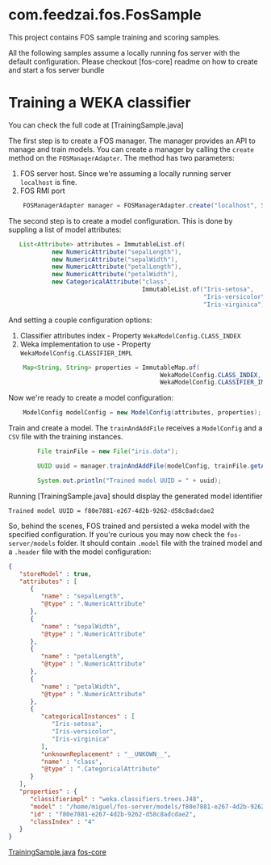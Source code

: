 com.feedzai.fos.FosSample
=========

This project contains FOS sample training and scoring samples.

All the following samples assume a locally running fos server with the default configuration. Please checkout [fos-core] readme on how to create and start a fos server bundle

# Training a WEKA classifier

You can check the full code at [TrainingSample.java]

The first step is to create a FOS manager. The manager provides an API to manage and train models. 
You can create a manager by calling the `create` method on the `FOSManagerAdapter`. The method has two parameters:

1. FOS server host. Since we're assuming a locally running server `localhost` is fine.
2. FOS RMI port

```java
    FOSManagerAdapter manager = FOSManagerAdapter.create("localhost", 5959);
```

The second step is to create a model configuration. This is done by suppling a list of model attributes:

```java
   List<Attribute> attributes = ImmutableList.of(
            new NumericAttribute("sepalLength"),
            new NumericAttribute("sepalWidth"),
            new NumericAttribute("petalLength"),
            new NumericAttribute("petalWidth"),
            new CategoricalAttribute("class",
                                     ImmutableList.of("Iris-setosa",
                                                      "Iris-versicolor",
                                                      "Iris-virginica")));

```

And setting a couple  configuration options:

1. Classifier attributes index -  Property `WekaModelConfig.CLASS_INDEX`
1. Weka implementation to use - Property `WekaModelConfig.CLASSIFIER_IMPL`

```java
    Map<String, String> properties = ImmutableMap.of(
                                          WekaModelConfig.CLASS_INDEX, "4",
                                          WekaModelConfig.CLASSIFIER_IMPL, J48.class.getName());
```

Now we're ready to create a model configuration:

```java
    ModelConfig modelConfig = new ModelConfig(attributes, properties);
```

Train and create a model. The `trainAndAddFile` receives a `ModelConfig` and a `CSV` file with the training instances.

```java
        File trainFile = new File("iris.data");

        UUID uuid = manager.trainAndAddFile(modelConfig, trainFile.getAbsolutePath());

        System.out.println("Trained model UUID = " + uuid);
```

Running [TrainingSample.java] should display the generated model identifier

```
Trained model UUID = f80e7881-e267-4d2b-9262-d58c8adcdae2
```

So, behind the scenes, FOS trained and persisted a weka model with the specified configuration. If you're curious you may now check the `fos-server/models` folder. It should contain `.model` file with the trained model and a `.header` file with the model configuration:

```json
{
   "storeModel" : true,
   "attributes" : [
      {
         "name" : "sepalLength",
         "@type" : ".NumericAttribute"
      },
      {
         "name" : "sepalWidth",
         "@type" : ".NumericAttribute"
      },
      {
         "name" : "petalLength",
         "@type" : ".NumericAttribute"
      },
      {
         "name" : "petalWidth",
         "@type" : ".NumericAttribute"
      },
      {
         "categoricalInstances" : [
            "Iris-setosa",
            "Iris-versicolor",
            "Iris-virginica"
         ],
         "unknownReplacement" : "__UNKOWN__",
         "name" : "class",
         "@type" : ".CategoricalAttribute"
      }
   ],
   "properties" : {
      "classifierimpl" : "weka.classifiers.trees.J48",
      "model" : "/home/miguel/fos-server/models/f80e7881-e267-4d2b-9262-d58c8adcdae22854550933383138387.model",
      "id" : "f80e7881-e267-4d2b-9262-d58c8adcdae2",
      "classIndex" : "4"
   }
}
```


[TrainingSample.java](https://github.com/feedzai/com.feedzai.fos.FosSample/blob/master/src/main/java/com.feedzai.fos.FosSample/TrainingSample.java)
[fos-core](https://github.com/feedzai/fos-core/blob/master/README.md)
